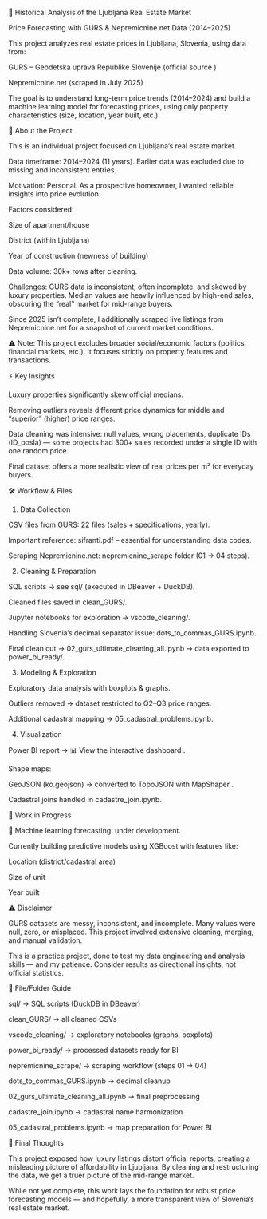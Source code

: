 🏡 Historical Analysis of the Ljubljana Real Estate Market

Price Forecasting with GURS & Nepremicnine.net Data (2014–2025)

This project analyzes real estate prices in Ljubljana, Slovenia, using data from:

GURS – Geodetska uprava Republike Slovenije (official source
)

Nepremicnine.net (scraped in July 2025)

The goal is to understand long-term price trends (2014–2024) and build a machine learning model for forecasting prices, using only property characteristics (size, location, year built, etc.).

📖 About the Project

This is an individual project focused on Ljubljana’s real estate market.

Data timeframe: 2014–2024 (11 years). Earlier data was excluded due to missing and inconsistent entries.

Motivation: Personal. As a prospective homeowner, I wanted reliable insights into price evolution.

Factors considered:

Size of apartment/house

District (within Ljubljana)

Year of construction (newness of building)

Data volume: 30k+ rows after cleaning.

Challenges: GURS data is inconsistent, often incomplete, and skewed by luxury properties. Median values are heavily influenced by high-end sales, obscuring the “real” market for mid-range buyers.

Since 2025 isn’t complete, I additionally scraped live listings from Nepremicnine.net for a snapshot of current market conditions.

⚠️ Note: This project excludes broader social/economic factors (politics, financial markets, etc.). It focuses strictly on property features and transactions.

⚡ Key Insights

Luxury properties significantly skew official medians.

Removing outliers reveals different price dynamics for middle and “superior” (higher) price ranges.

Data cleaning was intensive: null values, wrong placements, duplicate IDs (ID_posla) — some projects had 300+ sales recorded under a single ID with one random price.

Final dataset offers a more realistic view of real prices per m² for everyday buyers.

🛠️ Workflow & Files
1. Data Collection

CSV files from GURS: 22 files (sales + specifications, yearly).

Important reference: sifranti.pdf – essential for understanding data codes.

Scraping Nepremicnine.net: nepremicnine_scrape folder (01 → 04 steps).

2. Cleaning & Preparation

SQL scripts → see sql/ (executed in DBeaver + DuckDB).

Cleaned files saved in clean_GURS/.

Jupyter notebooks for exploration → vscode_cleaning/.

Handling Slovenia’s decimal separator issue: dots_to_commas_GURS.ipynb.

Final clean cut → 02_gurs_ultimate_cleaning_all.ipynb → data exported to power_bi_ready/.

3. Modeling & Exploration

Exploratory data analysis with boxplots & graphs.

Outliers removed → dataset restricted to Q2–Q3 price ranges.

Additional cadastral mapping → 05_cadastral_problems.ipynb.

4. Visualization

Power BI report → 📊 View the interactive dashboard
.

Shape maps:

GeoJSON (ko.geojson) → converted to TopoJSON with MapShaper
.

Cadastral joins handled in cadastre_join.ipynb.

🚧 Work in Progress

🔮 Machine learning forecasting: under development.

Currently building predictive models using XGBoost with features like:

Location (district/cadastral area)

Size of unit

Year built

⚠️ Disclaimer

GURS datasets are messy, inconsistent, and incomplete. Many values were null, zero, or misplaced. This project involved extensive cleaning, merging, and manual validation.

This is a practice project, done to test my data engineering and analysis skills — and my patience.
Consider results as directional insights, not official statistics.

📂 File/Folder Guide

sql/ → SQL scripts (DuckDB in DBeaver)

clean_GURS/ → all cleaned CSVs

vscode_cleaning/ → exploratory notebooks (graphs, boxplots)

power_bi_ready/ → processed datasets ready for BI

nepremicnine_scrape/ → scraping workflow (steps 01 → 04)

dots_to_commas_GURS.ipynb → decimal cleanup

02_gurs_ultimate_cleaning_all.ipynb → final preprocessing

cadastre_join.ipynb → cadastral name harmonization

05_cadastral_problems.ipynb → map preparation for Power BI

🎯 Final Thoughts

This project exposed how luxury listings distort official reports, creating a misleading picture of affordability in Ljubljana. By cleaning and restructuring the data, we get a truer picture of the mid-range market.

While not yet complete, this work lays the foundation for robust price forecasting models — and hopefully, a more transparent view of Slovenia’s real estate market.








    